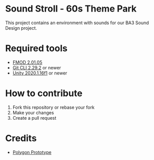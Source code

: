 # Sound Stroll - 60s Theme Park 

This project contains an environment with sounds for our BA3 Sound Design project.

# Required tools

- [FMOD 2.01.05](https://fmod.com/download)
- [Git CLI 2.29.2](https://git-scm.com/downloads) or newer
- [Unity 2020.1.16f1](https://unity3d.com/get-unity/download) or newer

# How to contribute

1. Fork this repository or rebase your fork
2. Make your changes
3. Create a pull request

# Credits

- [Polygon Prototype](https://syntystore.com/products/polygon-prototype-pack)
